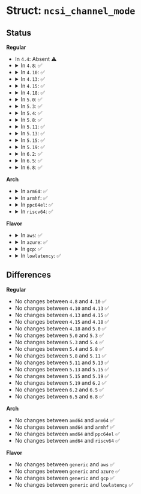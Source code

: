 # Struct: <code>ncsi_channel_mode</code>

## Status
<b>Regular</b>
<ul>
<li>
In <code>4.4</code>: Absent ⚠️
</li>
<li>
<details>
<summary>In <code>4.8</code>: ✅</summary>

```c
struct ncsi_channel_mode {
    u32 index;
    u32 enable;
    u32 size;
    u32 data[8];
};
```
</details>
</li>
<li>
<details>
<summary>In <code>4.10</code>: ✅</summary>

```c
struct ncsi_channel_mode {
    u32 index;
    u32 enable;
    u32 size;
    u32 data[8];
};
```
</details>
</li>
<li>
<details>
<summary>In <code>4.13</code>: ✅</summary>

```c
struct ncsi_channel_mode {
    u32 index;
    u32 enable;
    u32 size;
    u32 data[8];
};
```
</details>
</li>
<li>
<details>
<summary>In <code>4.15</code>: ✅</summary>

```c
struct ncsi_channel_mode {
    u32 index;
    u32 enable;
    u32 size;
    u32 data[8];
};
```
</details>
</li>
<li>
<details>
<summary>In <code>4.18</code>: ✅</summary>

```c
struct ncsi_channel_mode {
    u32 index;
    u32 enable;
    u32 size;
    u32 data[8];
};
```
</details>
</li>
<li>
<details>
<summary>In <code>5.0</code>: ✅</summary>

```c
struct ncsi_channel_mode {
    u32 index;
    u32 enable;
    u32 size;
    u32 data[8];
};
```
</details>
</li>
<li>
<details>
<summary>In <code>5.3</code>: ✅</summary>

```c
struct ncsi_channel_mode {
    u32 index;
    u32 enable;
    u32 size;
    u32 data[8];
};
```
</details>
</li>
<li>
<details>
<summary>In <code>5.4</code>: ✅</summary>

```c
struct ncsi_channel_mode {
    u32 index;
    u32 enable;
    u32 size;
    u32 data[8];
};
```
</details>
</li>
<li>
<details>
<summary>In <code>5.8</code>: ✅</summary>

```c
struct ncsi_channel_mode {
    u32 index;
    u32 enable;
    u32 size;
    u32 data[8];
};
```
</details>
</li>
<li>
<details>
<summary>In <code>5.11</code>: ✅</summary>

```c
struct ncsi_channel_mode {
    u32 index;
    u32 enable;
    u32 size;
    u32 data[8];
};
```
</details>
</li>
<li>
<details>
<summary>In <code>5.13</code>: ✅</summary>

```c
struct ncsi_channel_mode {
    u32 index;
    u32 enable;
    u32 size;
    u32 data[8];
};
```
</details>
</li>
<li>
<details>
<summary>In <code>5.15</code>: ✅</summary>

```c
struct ncsi_channel_mode {
    u32 index;
    u32 enable;
    u32 size;
    u32 data[8];
};
```
</details>
</li>
<li>
<details>
<summary>In <code>5.19</code>: ✅</summary>

```c
struct ncsi_channel_mode {
    u32 index;
    u32 enable;
    u32 size;
    u32 data[8];
};
```
</details>
</li>
<li>
<details>
<summary>In <code>6.2</code>: ✅</summary>

```c
struct ncsi_channel_mode {
    u32 index;
    u32 enable;
    u32 size;
    u32 data[8];
};
```
</details>
</li>
<li>
<details>
<summary>In <code>6.5</code>: ✅</summary>

```c
struct ncsi_channel_mode {
    u32 index;
    u32 enable;
    u32 size;
    u32 data[8];
};
```
</details>
</li>
<li>
<details>
<summary>In <code>6.8</code>: ✅</summary>

```c
struct ncsi_channel_mode {
    u32 index;
    u32 enable;
    u32 size;
    u32 data[8];
};
```
</details>
</li>
</ul>
<b>Arch</b>
<ul>
<li>
<details>
<summary>In <code>arm64</code>: ✅</summary>

```c
struct ncsi_channel_mode {
    u32 index;
    u32 enable;
    u32 size;
    u32 data[8];
};
```
</details>
</li>
<li>
<details>
<summary>In <code>armhf</code>: ✅</summary>

```c
struct ncsi_channel_mode {
    u32 index;
    u32 enable;
    u32 size;
    u32 data[8];
};
```
</details>
</li>
<li>
<details>
<summary>In <code>ppc64el</code>: ✅</summary>

```c
struct ncsi_channel_mode {
    u32 index;
    u32 enable;
    u32 size;
    u32 data[8];
};
```
</details>
</li>
<li>
<details>
<summary>In <code>riscv64</code>: ✅</summary>

```c
struct ncsi_channel_mode {
    u32 index;
    u32 enable;
    u32 size;
    u32 data[8];
};
```
</details>
</li>
</ul>
<b>Flavor</b>
<ul>
<li>
<details>
<summary>In <code>aws</code>: ✅</summary>

```c
struct ncsi_channel_mode {
    u32 index;
    u32 enable;
    u32 size;
    u32 data[8];
};
```
</details>
</li>
<li>
<details>
<summary>In <code>azure</code>: ✅</summary>

```c
struct ncsi_channel_mode {
    u32 index;
    u32 enable;
    u32 size;
    u32 data[8];
};
```
</details>
</li>
<li>
<details>
<summary>In <code>gcp</code>: ✅</summary>

```c
struct ncsi_channel_mode {
    u32 index;
    u32 enable;
    u32 size;
    u32 data[8];
};
```
</details>
</li>
<li>
<details>
<summary>In <code>lowlatency</code>: ✅</summary>

```c
struct ncsi_channel_mode {
    u32 index;
    u32 enable;
    u32 size;
    u32 data[8];
};
```
</details>
</li>
</ul>

## Differences
<b>Regular</b>
<ul>
<li>
No changes between <code>4.8</code> and <code>4.10</code> ✅
</li>
<li>
No changes between <code>4.10</code> and <code>4.13</code> ✅
</li>
<li>
No changes between <code>4.13</code> and <code>4.15</code> ✅
</li>
<li>
No changes between <code>4.15</code> and <code>4.18</code> ✅
</li>
<li>
No changes between <code>4.18</code> and <code>5.0</code> ✅
</li>
<li>
No changes between <code>5.0</code> and <code>5.3</code> ✅
</li>
<li>
No changes between <code>5.3</code> and <code>5.4</code> ✅
</li>
<li>
No changes between <code>5.4</code> and <code>5.8</code> ✅
</li>
<li>
No changes between <code>5.8</code> and <code>5.11</code> ✅
</li>
<li>
No changes between <code>5.11</code> and <code>5.13</code> ✅
</li>
<li>
No changes between <code>5.13</code> and <code>5.15</code> ✅
</li>
<li>
No changes between <code>5.15</code> and <code>5.19</code> ✅
</li>
<li>
No changes between <code>5.19</code> and <code>6.2</code> ✅
</li>
<li>
No changes between <code>6.2</code> and <code>6.5</code> ✅
</li>
<li>
No changes between <code>6.5</code> and <code>6.8</code> ✅
</li>
</ul>
<b>Arch</b>
<ul>
<li>
No changes between <code>amd64</code> and <code>arm64</code> ✅
</li>
<li>
No changes between <code>amd64</code> and <code>armhf</code> ✅
</li>
<li>
No changes between <code>amd64</code> and <code>ppc64el</code> ✅
</li>
<li>
No changes between <code>amd64</code> and <code>riscv64</code> ✅
</li>
</ul>
<b>Flavor</b>
<ul>
<li>
No changes between <code>generic</code> and <code>aws</code> ✅
</li>
<li>
No changes between <code>generic</code> and <code>azure</code> ✅
</li>
<li>
No changes between <code>generic</code> and <code>gcp</code> ✅
</li>
<li>
No changes between <code>generic</code> and <code>lowlatency</code> ✅
</li>
</ul>
